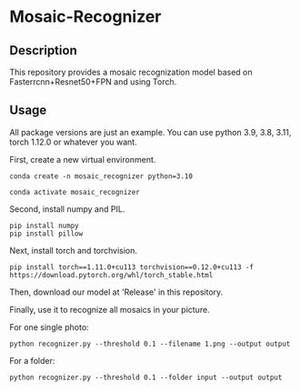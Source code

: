 # Mosaic-Recognizer

## Description

This repository provides a mosaic recognization model based on Fasterrcnn+Resnet50+FPN and using Torch.

## Usage

All package versions are just an example. You can use python 3.9, 3.8, 3.11, torch 1.12.0 or whatever you want.

First, create a new virtual environment.

```
conda create -n mosaic_recognizer python=3.10

conda activate mosaic_recognizer
```

Second, install numpy and PIL.

```
pip install numpy
pip install pillow
```

Next, install torch and torchvision.

```
pip install torch==1.11.0+cu113 torchvision==0.12.0+cu113 -f https://download.pytorch.org/whl/torch_stable.html
```

Then, download our model at 'Release' in this repository.

Finally, use it to recognize all mosaics in your picture.

For one single photo:
```
python recognizer.py --threshold 0.1 --filename 1.png --output output
```

For a folder:
```
python recognizer.py --threshold 0.1 --folder input --output output
```

